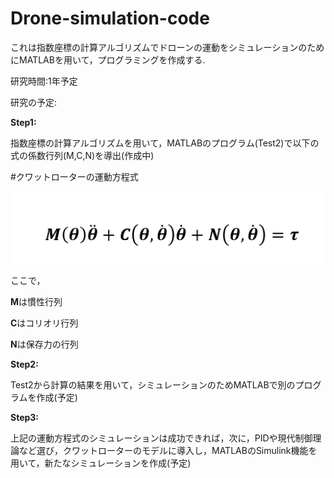 # Drone-simulation-code
これは指数座標の計算アルゴリズムでドローンの運動をシミュレーションのためにMATLABを用いて，プログラミングを作成する.


研究時間:1年予定

研究の予定:


**Step1:**


指数座標の計算アルゴリズムを用いて，MATLABのプログラム(Test2)で以下の式の係数行列(M,C,N)を導出(作成中)

#クワットローターの運動方程式


![drone equation](motion_equation.png)


ここで，


**M**は慣性行列


**C**はコリオリ行列


**N**は保存力の行列


**Step2:**

Test2から計算の結果を用いて，シミュレーションのためMATLABで別のプログラムを作成(予定)


**Step3:**


上記の運動方程式のシミュレーションは成功できれば，次に，PIDや現代制御理論など選び，クワットローターのモデルに導入し，MATLABのSimulink機能を用いて，新たなシミュレーションを作成(予定)
